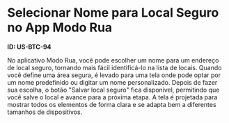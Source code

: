 # Selecionar Nome para Local Seguro no App Modo Rua

**ID: US-BTC-94**

No aplicativo Modo Rua, você pode escolher um nome para um endereço de local seguro, tornando mais fácil identificá-lo na lista de locais. Quando você define uma área segura, é levado para uma tela onde pode optar por um nome predefinido ou digitar um nome personalizado. Depois de fazer sua escolha, o botão "Salvar local seguro" fica disponível, permitindo que você salve o local e avance para a próxima etapa. A tela é projetada para mostrar todos os elementos de forma clara e se adapta bem a diferentes tamanhos de dispositivos.